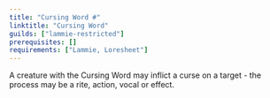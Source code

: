 ```yaml
---
title: "Cursing Word #"
linktitle: "Cursing Word"
guilds: ["lammie-restricted"]
prerequisites: []
requirements: ["Lammie, Loresheet"]
---
```

A creature with the Cursing Word may inflict a curse on a target - the process may be a rite, action, vocal or effect.